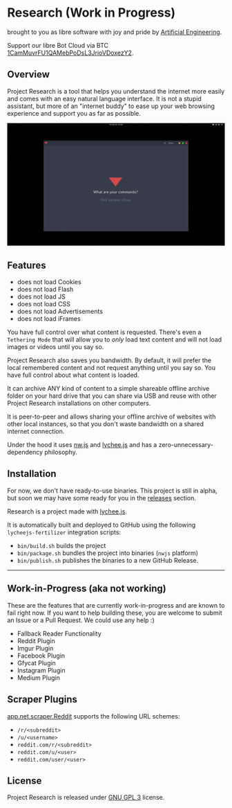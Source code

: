 
# Research (Work in Progress)

brought to you as libre software with joy and pride by [Artificial Engineering](http://artificial.engineering).

Support our libre Bot Cloud via BTC [1CamMuvrFU1QAMebPoDsL3JrioVDoxezY2](bitcoin:1CamMuvrFU1QAMebPoDsL3JrioVDoxezY2?amount=0.5&label=lychee.js%20Support).



## Overview

Project Research is a tool that helps you understand the internet more
easily and comes with an easy natural language interface. It is not
a stupid assistant, but more of an "internet buddy" to ease up your
web browsing experience and support you as far as possible.

![dialog](./guides/screenshot/dialog.png)


## Features

- does not load Cookies
- does not load Flash
- does not load JS
- does not load CSS
- does not load Advertisements
- does not load iFrames

You have full control over what content is requested. There's even a
`Tethering Mode` that will allow you to _only_ load text content and
will not load images or videos until you say so.

Project Research also saves you bandwidth. By default, it will prefer
the local remembered content and not request anything until you say so.
You have full control about what content is loaded.

It can archive ANY kind of content to a simple shareable offline
archive folder on your hard drive that you can share via USB and reuse
with other Project Research installations on other computers.

It is peer-to-peer and allows sharing your offline archive of websites
with other local instances, so that you don't waste bandwidth on a
shared internet connection.

Under the hood it uses [nw.js](https://nwjs.io) and [lychee.js](https://lychee.js)
and has a zero-unnecessary-dependency philosophy.


## Installation

For now, we don't have ready-to-use binaries. This project is still in
alpha, but soon we may have some ready for you in the
[releases](https://github.com/Artificial-Engineering/research/releases)
section.

Research is a project made with [lychee.js](https://lychee.js.org).

It is automatically built and deployed to GitHub using the following
`lycheejs-fertilizer` integration scripts:

- `bin/build.sh` builds the project
- `bin/package.sh` bundles the project into binaries (`nwjs` platform)
- `bin/publish.sh` publishes the binaries to a new GitHub Release.

----------

## Work-in-Progress (aka not working)

These are the features that are currently work-in-progress and are known
to fail right now. If you want to help building these, you are welcome to
submit an Issue or a Pull Request. We could use any help :)

- Fallback Reader Functionality
- Reddit Plugin
- Imgur Plugin
- Facebook Plugin
- Gfycat Plugin
- Instagram Plugin
- Medium Plugin

## Scraper Plugins

[app.net.scraper.Reddit](./source/net/scraper/Reddit.js) supports the following URL schemes:

- `/r/<subreddit>`
- `/u/<username>`
- `reddit.com/r/<subreddit>`
- `reddit.com/u/<user>`
- `reddit.com/user/<user>`


## License

Project Research is released under [GNU GPL 3](./LICENSE_GPL3.txt) license.

